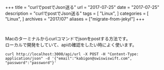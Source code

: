 +++
title = "curlでpostでJson送る"
url = "2017-07-25"
date = "2017-07-25"
description = "curlでpostでJson送る"
tags = [
    "Linux",
]
categories = [
    "Linux",
]
archives = "2017/07"
aliases = ["migrate-from-jekyl"]
+++

<br>

Macのターミナルからcurlコマンドでjsonをpostする方法です。  
ローカルで開発をしていて、apiの確認をしたい時によく使います。  

```
curl http://localhost:3000/api/url -X POST -H "Content-Type: application/json" -d '{"email":"kabigon@swiswiswift.com", "password":"password"}'
```
